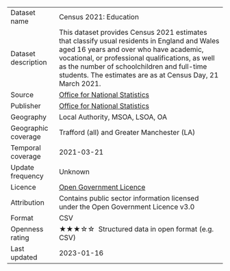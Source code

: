 <table>
<tr>
	<td>Dataset name</td>
	<td>Census 2021: Education</td>
</tr>
<tr>
	<td>Dataset description</td>
	<td>This dataset provides Census 2021 estimates that classify usual residents in England and Wales aged 16 years and over who have academic, vocational, or professional qualifications, as well as the number of schoolchildren and full-time students. The estimates are as at Census Day, 21 March 2021.</td>
</tr>
<tr>
	<td>Source</td>
	<td><a href="https://www.ons.gov.uk/releases/educationcensus2021inenglandandwales">Office for National Statistics</a></td>
</tr>
<tr>
	<td>Publisher</td>
	<td><a href="https://www.ons.gov.uk/census">Office for National Statistics</a></a></td>
</tr>
<tr>
	<td>Geography</td>
	<td>Local Authority, MSOA, LSOA, OA</td>
</tr>
<tr>
	<td>Geographic coverage</td>
	<td>Trafford (all) and Greater Manchester (LA)</td>
</tr>
<tr>
	<td>Temporal coverage</td>
	<td>2021-03-21</td>
</tr>
<tr>
	<td>Update frequency</td>
	<td>Unknown</td>
</tr>
<tr>
	<td>Licence</td>
	<td><a href="http://www.nationalarchives.gov.uk/doc/open-government-licence/version/3/">Open Government Licence</a></td>
</tr>
<tr>
	<td>Attribution</td>
	<td>Contains public sector information licensed under the Open Government Licence v3.0</td>
</tr>
<tr>
	<td>Format</td>
	<td>CSV</td>
</tr>
<tr>
	<td>Openness rating</td>
	<td>&#9733&#9733&#9733&#9734&#9734&nbsp; Structured data in open format (e.g. CSV)</td>
</tr>
<tr>
	<td>Last updated</td>
	<td>2023-01-16</td>
</tr>
</table>
